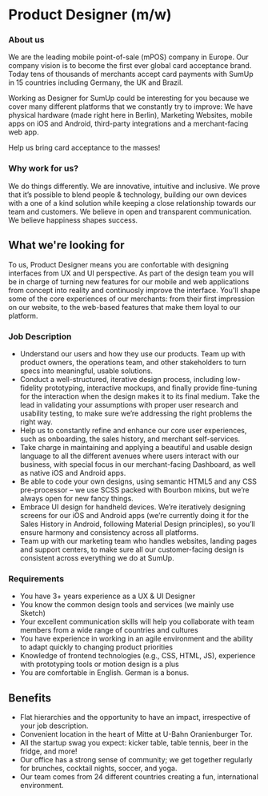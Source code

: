 # Product Designer (m/w)


### About us
We are the leading mobile point-of-sale (mPOS) company in Europe. Our company vision is to become the first ever global card acceptance brand. Today tens of thousands of merchants accept card payments with SumUp in 15 countries including Germany, the UK and Brazil.

Working as Designer for SumUp could be interesting for you because we cover many different platforms that we constantly try to improve: We have physical hardware (made right here in Berlin), Marketing Websites, mobile apps on iOS and Android, third-party integrations and a merchant-facing web app.

Help us bring card acceptance to the masses!

### Why work for us?
We do things differently. We are innovative, intuitive and inclusive.
We prove that it’s possible to blend people & technology, building our own devices with a one of a kind solution while keeping a close relationship towards our team and customers. We believe in open and transparent communication. We believe happiness shapes success.

## What we're looking for
To us, Product Designer means you are confortable with designing interfaces from UX and UI perspective. As part of the design team you will be in charge of turning new features for our mobile and web applications from concept into reality and continuosly improve the interface. You'll shape some of the core experiences of our merchants: from their first impression on our website, to the web-based features that make them loyal to our platform.

### Job Description
* Understand our users and how they use our products. Team up with product owners, the operations team, and other stakeholders to turn specs into meaningful, usable solutions.
* Conduct a well-structured, iterative design process, including low-fidelity prototyping, interactive mockups, and finally provide fine-tuning for the interaction when the design makes it to its final medium. Take the lead in validating your assumptions with proper user research and usability testing, to make sure we’re addressing the right problems the right way.
* Help us to constantly refine and enhance our core user experiences, such as onboarding, the sales history, and merchant self-services.
* Take charge in maintaining and applying a beautiful and usable design language to all the different avenues where users interact with our business, with special focus in our merchant-facing Dashboard, as well as native iOS and Android apps.
* Be able to code your own designs, using semantic HTML5 and any CSS pre-processor – we use SCSS packed with Bourbon mixins, but we’re always open for new fancy things.
* Embrace UI design for handheld devices. We’re iteratively designing screens for our iOS and Android apps (we’re currently doing it for the Sales History in Android, following Material Design principles), so you’ll ensure harmony and consistency across all platforms.
* Team up with our marketing team who handles websites, landing pages and support centers, to make sure all our customer-facing design is consistent across everything we do at SumUp.

### Requirements
* You have 3+ years experience as a UX & UI Designer
* You know the common design tools and services (we mainly use Sketch)
* Your excellent communication skills will help you collaborate with team members from a wide range of countries and cultures
* You have experience in working in an agile environment and the ability to adapt quickly to changing product priorities
* Knowledge of frontend technologies (e.g., CSS, HTML, JS), experience with prototyping tools or motion design is a plus
* You are comfortable in English. German is a bonus.

## Benefits
* Flat hierarchies and the opportunity to have an impact, irrespective of your job description.
* Convenient location in the heart of Mitte at U-Bahn Oranienburger Tor.
* All the startup swag you expect: kicker table, table tennis, beer in the fridge, and more!
* Our office has a strong sense of community; we get together regularly for brunches, cocktail nights, soccer, and yoga.
* Our team comes from 24 different countries creating a fun, international environment.
